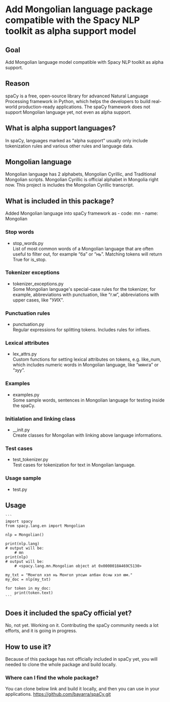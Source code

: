 # Add Mongolian language package compatible with the Spacy NLP toolkit as alpha support model

## Goal
Add Mongolian language model compatible with Spacy NLP toolkit as alpha support. 
## Reason
spaCy is a free, open-source library for advanced Natural Language Processing framework in Python, which helps the developers to build real-world production-ready applications. The spaCy framework does not support Mongolian language yet, not even as alpha support. 
## What is alpha support languages?
In spaCy, languages marked as "alpha support" usually only include tokenization rules and various other rules and language data.

## Mongolian language
Mongolian language has 2 alphabets, Mongolian Cyrillic, and Traditional Mongolian scripts. Mongolian Cyrillic is official alphabet in Mongolia right now. This project is includes the Mongolian Cyrillic transcript. 

## What is included in this package?
Added Mongolian language into spaCy framework as 
    - code: mn
    - name: Mongolian

### Stop words
- stop_words.py  
List of most common words of a Mongolian language that are often useful to filter out, for example “ба” or “нь”. Matching tokens will return True for is_stop.
### Tokenizer exceptions
- tokenizer_exceptions.py  
Some Mongolian language's special-case rules for the tokenizer, for example, abbreviations with punctuation, like “г.м”, abbreviations with upper cases, like "УИХ".
### Punctuation rules
- punctuation.py  
Regular expressions for splitting tokens. Includes rules for infixes.
### Lexical attributes
- lex_attrs.py  
Custom functions for setting lexical attributes on tokens, e.g. like_num, which includes numeric words in Mongolian language, like “мянга” or “зуу”.
### Examples
- examples.py  
Some sample words, sentences in Mongolian language for testing inside the spaCy.
### Initialation and linking class
- __init.py  
Create classes for Mongolian with linking above language informations. 

### Test cases
- test_tokenizer.py  
Test cases for tokenization for text in Mongolian language.

### Usage sample
- test.py  

## Usage
    ```
    import spacy
    from spacy.lang.en import Mongolian

    nlp = Mongolian()

    print(nlp.lang) 
    # output will be:
        # mn
    print(nlp) 
    # output will be:
        # <spacy.lang.mn.Mongolian object at 0x0000018A469C5130>

    my_txt = "Монгол хэл нь Монгол улсын албан ёсны хэл юм."
    my_doc = nlp(my_txt)

    for token in my_doc:
        print(token.text)
    ```

## Does it included the spaCy official yet?
No, not yet. Working on it. Contributing the spaCy community needs a lot efforts, and it is going in progress. 

## How to use it?
Because of this package has not officially included in spaCy yet, you will needed to clone the whole package and build locally. 

### Where can I find the whole package?
You can clone below link and build it locally, and then you can use in your applications. 
    https://github.com/bayarra/spaCy.git
